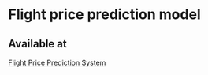 <h1>Flight price prediction model </h1>
<h2>Available at </h2>

<a href = "https://flightpriceprediction-6d3kxjfb.b4a.run/">Flight Price Prediction System</a>
